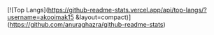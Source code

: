 [![Top Langs](https://github-readme-stats.vercel.app/api/top-langs/?username=akooimak15
&layout=compact)]
(https://github.com/anuraghazra/github-readme-stats)
